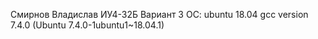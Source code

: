 Смирнов Владислав ИУ4-32Б Вариант 3
OC: ubuntu 18.04
gcc version 7.4.0 (Ubuntu 7.4.0-1ubuntu1~18.04.1) 